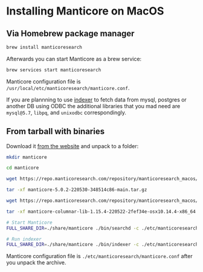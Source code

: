 # Installing Manticore on MacOS

## Via Homebrew package manager

```bash
brew install manticoresearch
```

Afterwards you can start Manticore as a brew service:

```bash
brew services start manticoresearch
```

Manticore configuration file is `/usr/local/etc/manticoresearch/manticore.conf`.

If you are plannning to use [indexer](../Creating_a_table/Local_tables/Plain_table.md) to fetch data from mysql, postgres or another DB using ODBC the additional libraries that you mad need are `mysql@5.7`, `libpq`, and `unixodbc` correspondingly.

## From tarball with binaries

Download it [from the website](https://manticoresearch.com/install/) and unpack to a folder:

```bash
mkdir manticore

cd manticore

wget https://repo.manticoresearch.com/repository/manticoresearch_macos/release/manticore-5.0.2-220530-348514c86-main.tar.gz

tar -xf manticore-5.0.2-220530-348514c86-main.tar.gz

wget https://repo.manticoresearch.com/repository/manticoresearch_macos/release/manticore-columnar-lib-1.15.4-220522-2fef34e-osx10.14.4-x86_64.tar.gz

tar -xf manticore-columnar-lib-1.15.4-220522-2fef34e-osx10.14.4-x86_64.tar.gz

# Start Manticore
FULL_SHARE_DIR=./share/manticore ./bin/searchd -c ./etc/manticoresearch/manticore.conf

# Run indexer
FULL_SHARE_DIR=./share/manticore ./bin/indexer -c ./etc/manticoresearch/manticore.conf
```

Manticore configuration file is `./etc/manticoresearch/manticore.conf` after you unpack the archive.
